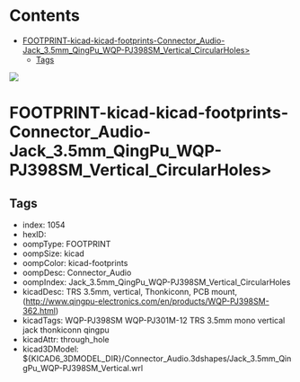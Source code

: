 



Contents
========

* [FOOTPRINT-kicad-kicad-footprints-Connector_Audio-Jack_3.5mm_QingPu_WQP-PJ398SM_Vertical_CircularHoles>](#footprint-kicad-kicad-footprints-connector_audio-jack_35mm_qingpu_wqp-pj398sm_vertical_circularholes)
	* [Tags](#tags)
  
![][im]
# FOOTPRINT-kicad-kicad-footprints-Connector_Audio-Jack_3.5mm_QingPu_WQP-PJ398SM_Vertical_CircularHoles>

## Tags

- index: 1054
- hexID: 
- oompType: FOOTPRINT
- oompSize: kicad
- oompColor: kicad-footprints
- oompDesc: Connector_Audio
- oompIndex: Jack_3.5mm_QingPu_WQP-PJ398SM_Vertical_CircularHoles
- kicadDesc: TRS 3.5mm, vertical, Thonkiconn, PCB mount, (http://www.qingpu-electronics.com/en/products/WQP-PJ398SM-362.html)
- kicadTags: WQP-PJ398SM WQP-PJ301M-12 TRS 3.5mm mono vertical jack thonkiconn qingpu
- kicadAttr: through_hole
- kicad3DModel: ${KICAD6_3DMODEL_DIR}/Connector_Audio.3dshapes/Jack_3.5mm_QingPu_WQP-PJ398SM_Vertical.wrl



[im]: image.png
